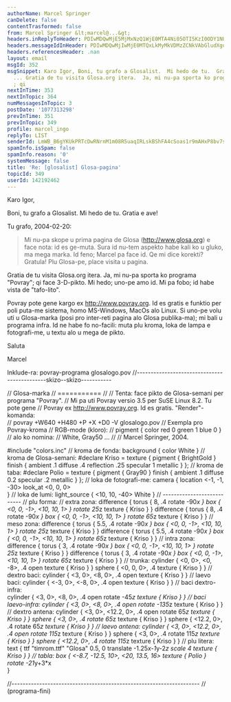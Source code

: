 ```yaml
---
authorName: Marcel Springer
canDelete: false
contentTrasformed: false
from: Marcel Springer &lt;marcel@...&gt;
headers.inReplyToHeader: PDIwMDQwMjE5MjMxNzQ1WjE0MTA4Ni05OTI5KzI0ODY1NUBrcHMxLnRlc3Qub25ldC5wbD4=
headers.messageIdInHeader: PDIwMDQwMjIwMjE0MTQxLkMyMkVDMzZCNkVAbGludXgubG9jYWw+
headers.referencesHeader: .nan
layout: email
msgId: 352
msgSnippet: Karo Igor, Boni, tu grafo a Glosalist.  Mi hedo de tu.  Gratia e ave!
  ... Gratia de tu visita Glosa.org itera.  Ja, mi nu-pa sporta ko programa Povray
  ; qi
nextInTime: 353
nextInTopic: 364
numMessagesInTopic: 3
postDate: '1077313298'
prevInTime: 351
prevInTopic: 349
profile: marcel_ingo
replyTo: LIST
senderId: LmWB_B6gYKUkPRTcDwRNrnM1m08R5uaqIRLskBShFA4cSoas1r9mAHxP8bv7sEIA_NDbGYKgxAhwXej_s_lHaLhYG9b2I-L86BummQ
spamInfo.isSpam: false
spamInfo.reason: '0'
systemMessage: false
title: 'Re: [glosalist] Glosa-pagina'
topicId: 349
userId: 142192462
---
```



Karo Igor, 

Boni, tu grafo a Glosalist.  Mi hedo de tu.  Gratia e ave! 


Tu grafo, 2004-02-20: 
 > Mi nu-pa skope u prima pagina de Glosa (http://www.glosa.org) e
 > face nota: id es ge-muta. Sura id nu-tem aspekto habe kali ko u 
 > gluko, ma mega marka. Id feno; Marcel pa face id. Qe mi dice
 > korekti?  Gratula! Plu Glosa-pe, place visita u pagina. 

Gratia de tu visita Glosa.org itera.  Ja, mi nu-pa sporta ko programa
"Povray"; qi face 3-D-pikto.  Mi hedo; uno-pe amo id.  Mi pa fobo; id 
habe vista de "tafo-lito".  

Povray pote gene kargo ex http://www.povray.org.  Id es gratis e
funktio per poli puta-me sistema, homo MS-Windows, MacOs alo Linux.
Si uno-pe volu uti u Glosa-marka (posi pro inter-reti pagina alo Glosa
publika-ma); mi bali u programa infra.  Id ne habe fo no-facili: muta
plu kroma, loka de lampa e fotografi-me, u textu alo u mega de pikto. 

Saluta 

Marcel 







Inklude-ra: povray-programa glosalogo.pov 
//---------------------------------------------skizo--skizo-----------


// Glosa-marka
// ===========
//
// Tenta: face pikto de Glosa-semani per programa "Povray". 
// Mi pa uti Povray versio 3.5 per SuSE Linux 8.2.  Tu pote gene
// Povray ex http://www.povray.org.  Id es gratis.  "Render"-komanda:  
//    povray +W640 +H480 +P +X +D0 -V glosalogo.pov 
// Exempla pro Povray-kroma
//   RGB-mode (kloro): 
//     pigment { color red 0 green 1 blue 0 } 
//   alo ko nomina:
//     White, Gray50 ... 
//
// Marcel Springer, 2004. 

#include "colors.inc" 
                                   // kroma de fonda: 
background { color White } 
                                   // kroma de Glosa-semani: 
#declare Kriso = texture { 
  pigment { BrightGold } 
  finish { 
    ambient .1 
    diffuse .4 
    reflection .25 
    specular 1 
    metallic 
    } 
  }; 
                                   // kroma de taba: 
#declare Polio = texture {
  pigment { Gray90 } 
  finish { 
    ambient .1 
    diffuse 0.2
    specular .2
    metallic 
    } 
  }; 
                                   // loka de fotografi-me: 
camera { 
  location <-1, -1, -30> 
  look_at  <0, 0, 0>  
  } 
                                   // loka de lumi: 
light_source { <10, 10, -40> White } 
                                   // ---------------------------
                                   // plu forma: 
                                   // extra zona: 
difference { 
  torus { 8, .4 rotate -90*x }
  box { <0, 0, -1>, <10, 10, 1> } 
  rotate 25*z 
  texture { Kriso } 
  } 
difference { 
  torus { 8, .4 rotate -90*x }
  box { <0, 0, -1>, <10, 10, 1> } 
  rotate 65*z 
  texture { Kriso } 
  } 
                                   // meso zona: 
difference { 
  torus { 5.5, .4 rotate -90*x } 
  box { <0, 0, -1>, <10, 10, 1> } 
  rotate 25*z 
  texture { Kriso } 
  } 
difference { 
  torus { 5.5, .4 rotate -90*x } 
  box { <0, 0, -1>, <10, 10, 1> } 
  rotate 65*z 
  texture { Kriso } 
  } 
                                   // intra zona: 
difference { 
  torus { 3, .4 rotate -90*x } 
  box { <0, 0, -1>, <10, 10, 1> } 
  rotate 25*z 
  texture { Kriso } 
  } 
difference { 
  torus { 3, .4 rotate -90*x } 
  box { <0, 0, -1>, <10, 10, 1> } 
  rotate 65*z 
  texture { Kriso } 
  } 
                                   // trunka: 
cylinder { <0, 0>, <0, -8>, .4 open 
  texture { Kriso } 
  } 
sphere { <0, 0, 0>, .4 
  texture { Kriso } 
  } 
                                   // dextro baci: 
cylinder { <3, 0>, <8, 0>, .4 open 
  texture { Kriso } 
  } 
                                   // laevo baci: 
cylinder { <-3, 0>, <-8, 0>, .4 open 
  texture { Kriso } 
  } 
                                   // baci dextro-infra:  
cylinder { <3, 0>, <8, 0>, .4 open 
  rotate -45*z 
  texture { Kriso } 
  } 
                                   // baci laevo-infra: 
cylinder { <3, 0>, <8, 0>, .4 open 
  rotate -135*z 
  texture { Kriso } 
  } 
                                   // dextro antena: 
cylinder { <3, 0>, <12.2, 0>, .4 open 
  rotate 65*z 
  texture { Kriso } 
  } 
sphere { <3, 0>, .4 rotate 65*z 
  texture { Kriso } 
  } 
sphere { <12.2, 0>, .4 rotate 65*z 
  texture { Kriso } 
  } 
                                   // laevo antena: 
cylinder { <3, 0>, <12.2, 0>, .4 open rotate 115*z 
  texture { Kriso } 
  } 
sphere { <3, 0>, .4 rotate 115*z 
  texture { Kriso } 
  } 
sphere { <12.2, 0>, .4 rotate 115*z 
  texture { Kriso } 
  } 
                                   // plu litera: 
text { ttf "timrom.ttf" 
  "Glosa" 
  0.5, 0 
  translate -1.25*x-1*y-2*z
  scale 4
  texture { Kriso } 
  } 
                                   // tabla: 
box { <-8.7, -12.5, 10>, <20, 13.5, 16> 
  texture { Polio } 
  rotate -21*y+3*x  
  } 

//--------------------------------------------------------------------
// (programa-fini) 



